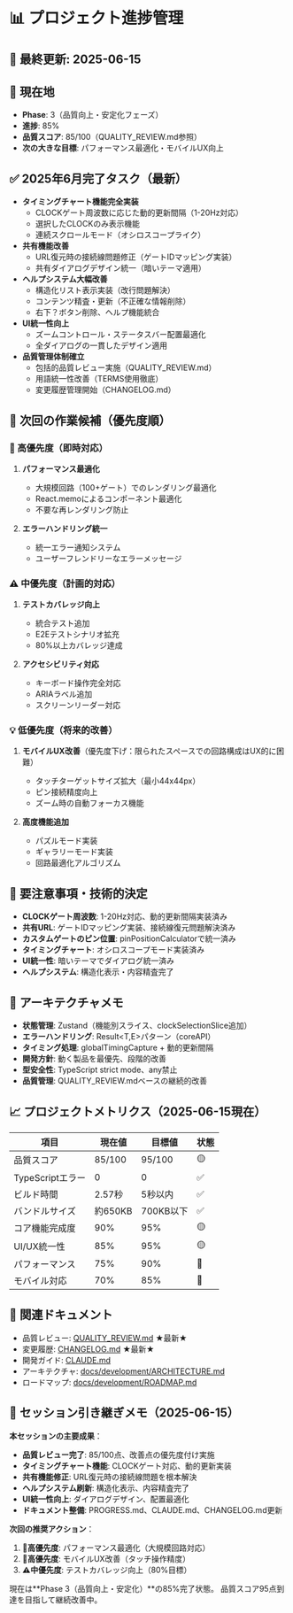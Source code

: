 # 📊 プロジェクト進捗管理

## 🔄 最終更新: 2025-06-15

## 📍 現在地
- **Phase**: 3（品質向上・安定化フェーズ）
- **進捗**: 85%
- **品質スコア**: 85/100（QUALITY_REVIEW.md参照）
- **次の大きな目標**: パフォーマンス最適化・モバイルUX向上

## ✅ 2025年6月完了タスク（最新）
- **タイミングチャート機能完全実装**
  - CLOCKゲート周波数に応じた動的更新間隔（1-20Hz対応）
  - 選択したCLOCKのみ表示機能
  - 連続スクロールモード（オシロスコープライク）
- **共有機能改善**
  - URL復元時の接続線問題修正（ゲートIDマッピング実装）
  - 共有ダイアログデザイン統一（暗いテーマ適用）
- **ヘルプシステム大幅改善**
  - 構造化リスト表示実装（改行問題解決）
  - コンテンツ精査・更新（不正確な情報削除）
  - 右下？ボタン削除、ヘルプ機能統合
- **UI統一性向上**
  - ズームコントロール・ステータスバー配置最適化
  - 全ダイアログの一貫したデザイン適用
- **品質管理体制確立**
  - 包括的品質レビュー実施（QUALITY_REVIEW.md）
  - 用語統一性改善（TERMS使用徹底）
  - 変更履歴管理開始（CHANGELOG.md）

## 🎯 次回の作業候補（優先度順）
### 🚨 高優先度（即時対応）
1. **パフォーマンス最適化**
   - 大規模回路（100+ゲート）でのレンダリング最適化
   - React.memoによるコンポーネント最適化
   - 不要な再レンダリング防止

2. **エラーハンドリング統一**
   - 統一エラー通知システム
   - ユーザーフレンドリーなエラーメッセージ

### ⚠️ 中優先度（計画的対応）
1. **テストカバレッジ向上**
   - 統合テスト追加
   - E2Eテストシナリオ拡充
   - 80%以上カバレッジ達成

2. **アクセシビリティ対応**
   - キーボード操作完全対応
   - ARIAラベル追加
   - スクリーンリーダー対応

### 💡 低優先度（将来的改善）
1. **モバイルUX改善**（優先度下げ：限られたスペースでの回路構成はUX的に困難）
   - タッチターゲットサイズ拡大（最小44x44px）
   - ピン接続精度向上
   - ズーム時の自動フォーカス機能

2. **高度機能追加**
   - パズルモード実装
   - ギャラリーモード実装
   - 回路最適化アルゴリズム

## 🚧 要注意事項・技術的決定
- **CLOCKゲート周波数**: 1-20Hz対応、動的更新間隔実装済み
- **共有URL**: ゲートIDマッピング実装、接続線復元問題解決済み
- **カスタムゲートのピン位置**: pinPositionCalculatorで統一済み
- **タイミングチャート**: オシロスコープモード実装済み
- **UI統一性**: 暗いテーマでダイアログ統一済み
- **ヘルプシステム**: 構造化表示・内容精査完了

## 💭 アーキテクチャメモ
- **状態管理**: Zustand（機能別スライス、clockSelectionSlice追加）
- **エラーハンドリング**: Result<T,E>パターン（coreAPI）
- **タイミング処理**: globalTimingCapture + 動的更新間隔
- **開発方針**: 動く製品を最優先、段階的改善
- **型安全性**: TypeScript strict mode、any禁止
- **品質管理**: QUALITY_REVIEW.mdベースの継続的改善

## 📈 プロジェクトメトリクス（2025-06-15現在）
| 項目 | 現在値 | 目標値 | 状態 |
|------|--------|--------|------|
| 品質スコア | 85/100 | 95/100 | 🟡 |
| TypeScriptエラー | 0 | 0 | ✅ |
| ビルド時間 | 2.57秒 | 5秒以内 | ✅ |
| バンドルサイズ | 約650KB | 700KB以下 | ✅ |
| コア機能完成度 | 90% | 95% | 🟡 |
| UI/UX統一性 | 85% | 95% | 🟡 |
| パフォーマンス | 75% | 90% | 🔴 |
| モバイル対応 | 70% | 85% | 🔴 |

## 🔗 関連ドキュメント
- 品質レビュー: [QUALITY_REVIEW.md](QUALITY_REVIEW.md) ★最新★
- 変更履歴: [CHANGELOG.md](CHANGELOG.md) ★最新★
- 開発ガイド: [CLAUDE.md](CLAUDE.md)
- アーキテクチャ: [docs/development/ARCHITECTURE.md](docs/development/ARCHITECTURE.md)
- ロードマップ: [docs/development/ROADMAP.md](docs/development/ROADMAP.md)

## 📝 セッション引き継ぎメモ（2025-06-15）
**本セッションの主要成果**：
- **品質レビュー完了**: 85/100点、改善点の優先度付け実施
- **タイミングチャート機能**: CLOCKゲート対応、動的更新実装
- **共有機能修正**: URL復元時の接続線問題を根本解決
- **ヘルプシステム刷新**: 構造化表示、内容精査完了
- **UI統一性向上**: ダイアログデザイン、配置最適化
- **ドキュメント整備**: PROGRESS.md、CLAUDE.md、CHANGELOG.md更新

**次回の推奨アクション**：
1. **🚨高優先度**: パフォーマンス最適化（大規模回路対応）
2. **🚨高優先度**: モバイルUX改善（タッチ操作精度）
3. **⚠️中優先度**: テストカバレッジ向上（80%目標）

現在は**Phase 3（品質向上・安定化）**の85%完了状態。
品質スコア95点到達を目指して継続改善中。